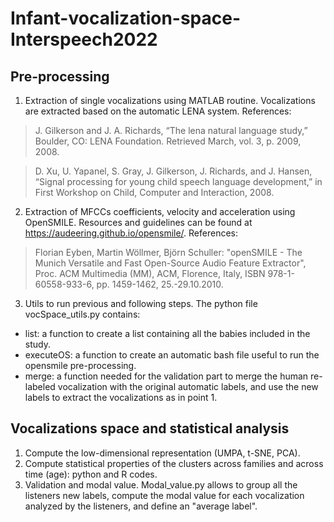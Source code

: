 # Infant-vocalization-space-Interspeech2022

## Pre-processing
1. Extraction of single vocalizations using MATLAB routine. Vocalizations are extracted based on the automatic LENA system. References:
> J. Gilkerson and J. A. Richards, “The lena natural language study,” Boulder, CO: LENA Foundation. Retrieved March, vol. 3, p. 2009, 2008.
 
> D. Xu, U. Yapanel, S. Gray, J. Gilkerson, J. Richards, and J. Hansen, “Signal processing for young child speech language development,” in First Workshop on Child, Computer and Interaction, 2008.

2. Extraction of MFCCs coefficients, velocity and acceleration using OpenSMILE. Resources and guidelines can be found at https://audeering.github.io/opensmile/. References:
> Florian Eyben, Martin Wöllmer, Björn Schuller: "openSMILE - The Munich Versatile and Fast Open-Source Audio Feature Extractor", Proc. ACM Multimedia (MM), ACM, Florence, Italy, ISBN 978-1-60558-933-6, pp. 1459-1462, 25.-29.10.2010.

3. Utils to run previous and following steps. The python file vocSpace_utils.py contains: 
* list: a function to create a list containing all the babies included in the study.
* executeOS: a function to create an automatic bash file useful to run the opensmile pre-processing.
* merge: a function needed for the validation part to merge the human re-labeled vocalization with the original automatic labels, and use the new labels to extract the vocalizations as in point 1. 

## Vocalizations space and statistical analysis
1. Compute the low-dimensional representation (UMPA, t-SNE, PCA). 
2. Compute statistical properties of the clusters across families and across time (age): python and R codes.
3. Validation and modal value. Modal_value.py allows to group all the listeners new labels, compute the modal value for each vocalization analyzed by the listeners, and define an "average label".
